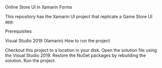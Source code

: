 Online Store UI in Xamarin Forms

This repository has the Xamarin UI project that replicate a Game Store UI app.

Prerequisites

Visual Studio 2019 (Xamarin)
How to run the project

Checkout this project to a location in your disk.
Open the solution file using the Visual Studio 2019.
Restore the NuGet packages by rebuilding the solution.
Run the project.
